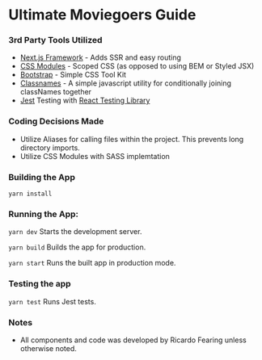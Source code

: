 # Ultimate Moviegoers Guide

### 3rd Party Tools Utilized

* [Next.js Framework](https://nextjs.org/) - Adds SSR and easy routing
* [CSS Modules](https://github.com/css-modules/css-modules) - Scoped CSS (as opposed to using BEM or Styled JSX)
* [Bootstrap](https://getbootstrap.com/) - Simple CSS Tool Kit
* [Classnames](https://github.com/JedWatson/classnames) - A simple javascript utility for conditionally joining classNames together
* [Jest](https://jestjs.io/) Testing with [React Testing Library](https://github.com/testing-library/react-testing-library)

### Coding Decisions Made

* Utilize Aliases for calling files within the project. This prevents long directory imports.
* Utilize CSS Modules with SASS implemtation

### Building the App

`yarn install`

### Running the App:

`yarn dev` Starts the development server.

`yarn build` Builds the app for production.

`yarn start` Runs the built app in production mode.

### Testing the app

`yarn test` Runs Jest tests.

### Notes

* All components and code was developed by Ricardo Fearing unless otherwise noted.
